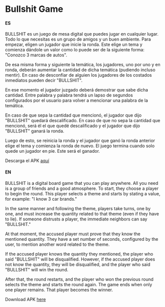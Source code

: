 # Bullshit Game

#### ES

BULLSHIT es un juego de mesa digital que puedes jugar en cualquier lugar. Todo lo que necesitas es un grupo de amigos y un buen ambiente. Para empezar, eligen un jugador que inicie la ronda. Este elige un tema y comienza dándole un valor como lo puede ser de la siguiente forma: "Conozco 3 marcas de autos".

De esa misma forma y siguiente la temática, los jugadores, uno por uno y en ronda, deberán aumentar la cantidad de dicha temática (pudiendo incluso mentir). En caso de desconfiar de alguien los jugadores de los costados inmediatos pueden decir "BULLSHIT".

En ese momento el jugador juzgado deberá demostrar que sabe dicha cantidad. Entre palabra y palabra tendrá un lapso de segundos configurados por el usuario para volver a mencionar una palabra de la temática.

En caso de que sepa la cantidad que mencionó, el jugador que dijo "BULLSHIT" quedará descalificado. En caso de que no sepa la cantidad que mencionó, será él el que quedé descalificado y el jugador que dijo "BULLSHIT" ganará la ronda.

Luego de esto, se reinicia la ronda y el jugador que ganó la ronda anterior elige el tema y comienza la ronda de nuevo. El juego termina cuando solo quede un jugador en pie. Este será el ganador.

Descarga el APK [aquí](https://www.upload-apk.com/oCxh1E7ksZIYzlt)

#### EN

BULLSHIT is a digital board game that you can play anywhere. All you need is a group of friends and a good atmosphere. To start, they choose a player to begin the round. This player selects a theme and starts by stating a value, for example: "I know 3 car brands."

In the same manner and following the theme, players take turns, one by one, and must increase the quantity related to that theme (even if they have to lie). If someone distrusts a player, the immediate neighbors can say "BULLSHIT."

At that moment, the accused player must prove that they know the mentioned quantity. They have a set number of seconds, configured by the user, to mention another word related to the theme.

If the accused player knows the quantity they mentioned, the player who said "BULLSHIT" will be disqualified. However, if the accused player does not know the quantity, they will be disqualified, and the player who said "BULLSHIT" will win the round.

After that, the round restarts, and the player who won the previous round selects the theme and starts the round again. The game ends when only one player remains. That player becomes the winner.

Download APK [here](https://www.upload-apk.com/oCxh1E7ksZIYzlt)
